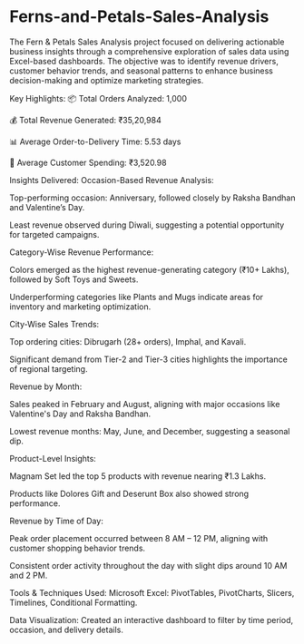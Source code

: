 # Ferns-and-Petals-Sales-Analysis
The Fern & Petals Sales Analysis project focused on delivering actionable business insights through a comprehensive exploration of sales data using Excel-based dashboards. The objective was to identify revenue drivers, customer behavior trends, and seasonal patterns to enhance business decision-making and optimize marketing strategies.

Key Highlights:
📦 Total Orders Analyzed: 1,000

💰 Total Revenue Generated: ₹35,20,984

📊 Average Order-to-Delivery Time: 5.53 days

🧾 Average Customer Spending: ₹3,520.98

Insights Delivered:
Occasion-Based Revenue Analysis:

Top-performing occasion: Anniversary, followed closely by Raksha Bandhan and Valentine’s Day.

Least revenue observed during Diwali, suggesting a potential opportunity for targeted campaigns.

Category-Wise Revenue Performance:

Colors emerged as the highest revenue-generating category (₹10+ Lakhs), followed by Soft Toys and Sweets.

Underperforming categories like Plants and Mugs indicate areas for inventory and marketing optimization.

City-Wise Sales Trends:

Top ordering cities: Dibrugarh (28+ orders), Imphal, and Kavali.

Significant demand from Tier-2 and Tier-3 cities highlights the importance of regional targeting.

Revenue by Month:

Sales peaked in February and August, aligning with major occasions like Valentine's Day and Raksha Bandhan.

Lowest revenue months: May, June, and December, suggesting a seasonal dip.

Product-Level Insights:

Magnam Set led the top 5 products with revenue nearing ₹1.3 Lakhs.

Products like Dolores Gift and Deserunt Box also showed strong performance.

Revenue by Time of Day:

Peak order placement occurred between 8 AM – 12 PM, aligning with customer shopping behavior trends.

Consistent order activity throughout the day with slight dips around 10 AM and 2 PM.

Tools & Techniques Used:
Microsoft Excel: PivotTables, PivotCharts, Slicers, Timelines, Conditional Formatting.

Data Visualization: Created an interactive dashboard to filter by time period, occasion, and delivery details.

